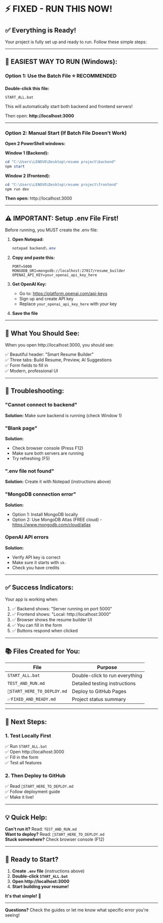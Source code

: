 # ⚡ FIXED - RUN THIS NOW!

## ✅ Everything is Ready!

Your project is fully set up and ready to run. Follow these simple steps:

---

## 🚀 EASIEST WAY TO RUN (Windows):

### **Option 1: Use the Batch File** ⭐ RECOMMENDED

**Double-click this file:**
```
START_ALL.bat
```

This will automatically start both backend and frontend servers!

Then open: **http://localhost:3000**

---

### **Option 2: Manual Start (If Batch File Doesn't Work)**

**Open 2 PowerShell windows:**

**Window 1 (Backend):**
```powershell
cd "C:\Users\LENOVO\Desktop\resume project\backend"
npm start
```

**Window 2 (Frontend):**
```powershell
cd "C:\Users\LENOVO\Desktop\resume project\frontend"
npm run dev
```

**Then open:** http://localhost:3000

---

## ⚠️ IMPORTANT: Setup .env File First!

Before running, you MUST create the .env file:

1. **Open Notepad:**
   ```powershell
   notepad backend\.env
   ```

2. **Copy and paste this:**
   ```env
   PORT=5000
   MONGODB_URI=mongodb://localhost:27017/resume_builder
   OPENAI_API_KEY=your_openai_api_key_here
   ```

3. **Get OpenAI Key:**
   - Go to: https://platform.openai.com/api-keys
   - Sign up and create API key
   - Replace `your_openai_api_key_here` with your key

4. **Save the file**

---

## 📝 What You Should See:

When you open http://localhost:3000, you should see:

✅ Beautiful header: "Smart Resume Builder"  
✅ Three tabs: Build Resume, Preview, AI Suggestions  
✅ Form fields to fill in  
✅ Modern, professional UI  

---

## 🐛 Troubleshooting:

### "Cannot connect to backend"
**Solution:** Make sure backend is running (check Window 1)

### "Blank page"
**Solution:**
- Check browser console (Press F12)
- Make sure both servers are running
- Try refreshing (F5)

### ".env file not found"
**Solution:** Create it with Notepad (instructions above)

### "MongoDB connection error"
**Solution:**
- Option 1: Install MongoDB locally
- Option 2: Use MongoDB Atlas (FREE cloud) - https://www.mongodb.com/cloud/atlas

### OpenAI API errors
**Solution:** 
- Verify API key is correct
- Make sure it starts with `sk-`
- Check you have credits

---

## ✅ Success Indicators:

Your app is working when:
1. ✅ Backend shows: "Server running on port 5000"
2. ✅ Frontend shows: "Local: http://localhost:3000"
3. ✅ Browser shows the resume builder UI
4. ✅ You can fill in the form
5. ✅ Buttons respond when clicked

---

## 📚 Files Created for You:

| File | Purpose |
|------|---------|
| `START_ALL.bat` | Double-click to run everything |
| `TEST_AND_RUN.md` | Detailed testing instructions |
| `🎯START_HERE_TO_DEPLOY.md` | Deploy to GitHub Pages |
| `✅FIXED_AND_READY.md` | Project status summary |

---

## 🎯 Next Steps:

### 1. Test Locally First
✅ Run `START_ALL.bat`  
✅ Open http://localhost:3000  
✅ Fill in the form  
✅ Test all features  

### 2. Then Deploy to GitHub
✅ Read `🎯START_HERE_TO_DEPLOY.md`  
✅ Follow deployment guide  
✅ Make it live!  

---

## 💡 Quick Help:

**Can't run it?** Read: `TEST_AND_RUN.md`  
**Want to deploy?** Read: `🎯START_HERE_TO_DEPLOY.md`  
**Stuck somewhere?** Check browser console (F12)  

---

## 🎉 Ready to Start?

1. **Create `.env` file** (instructions above)
2. **Double-click `START_ALL.bat`**
3. **Open http://localhost:3000**
4. **Start building your resume!**

**It's that simple!** 🚀

---

**Questions?** Check the guides or let me know what specific error you're seeing!

